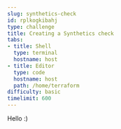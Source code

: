 ```yaml
---
slug: synthetics-check
id: rplkogkibahj
type: challenge
title: Creating a Synthetics check
tabs:
- title: Shell
  type: terminal
  hostname: host
- title: Editor
  type: code
  hostname: host
  path: /home/terraform
difficulty: basic
timelimit: 600
---
```

Hello :)
